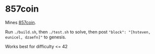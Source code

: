# 857coin

Mines [857coin](http://6857coin.csail.mit.edu:8080/).

Run `./build.sh`, then `./test.sh` to solve, then post `"block": "[hsteven, eunicel, dzaefn]"` to genesis.

Works best for difficulty <= 42
